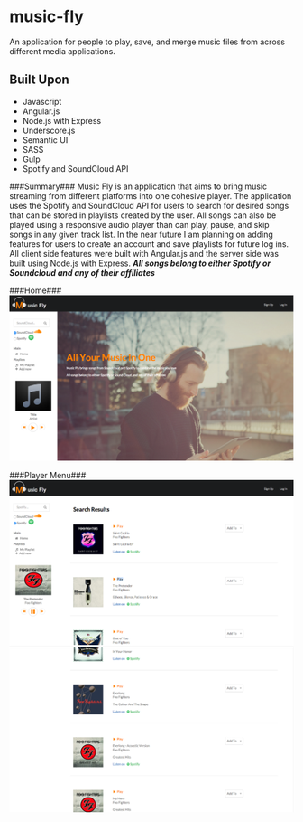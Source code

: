 # music-fly
An application for people to play, save, and merge music files from  across different media applications.

## Built Upon
- Javascript
- Angular.js
- Node.js with Express
- Underscore.js
- Semantic UI
- SASS
- Gulp
- Spotify and SoundCloud API

###Summary###
Music Fly is an application that aims to bring music streaming from different platforms into one cohesive player. The application uses the Spotify and SoundCloud API for users to search for desired songs that can be stored in playlists created by the user. All songs can also be played using a responsive audio player than can play, pause, and skip songs in any given track list. In the near future I am planning on adding features for users to create an account and save playlists for future log ins. All client side features were built with Angular.js and the server side was built using Node.js with Express.
**_All songs belong to either Spotify or Soundcloud and any of their affiliates_**

###Home###
![alt text](client/app/assets/images/demo-images/home.png "Logo Title Text 1")

###Player Menu###
![alt text](client/app/assets/images/demo-images/list1.png "Menu")
![alt text](client/app/assets/images/demo-images/list2.png "Menu2")

